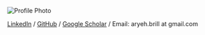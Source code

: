 ![Profile Photo](https://user-images.githubusercontent.com/19699101/182049051-9cfc0d33-cda0-456d-8cab-5b0854435011.jpg)


[LinkedIn](https://www.linkedin.com/in/ari-brill/) / [GitHub](https://github.com/aribrill) / [Google Scholar](https://scholar.google.com/citations?user=ucXmY4YAAAAJ) / Email: aryeh.brill at gmail.com
